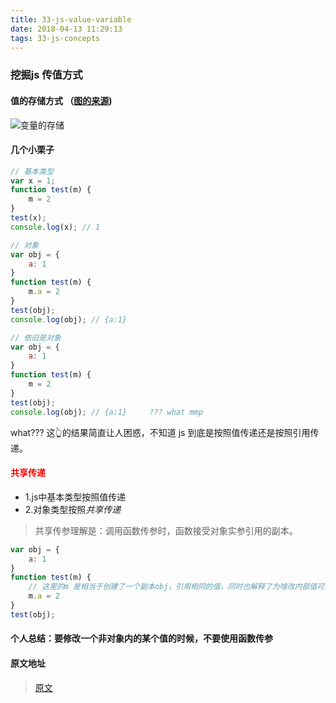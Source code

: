 ```yaml
---
title: 33-js-value-variable
date: 2018-04-13 11:29:13
tags: 33-js-concepts
---
```

### 挖掘js 传值方式
#### 值的存储方式 （[图的来源](https://yangbo5207.github.io/wutongluo/ji-chu-jin-jie-xi-lie/yi-3001-nei-cun-kong-jian-xiang-jie.html))
![变量的存储](http://static.zeroyh.cn/599584-cce8e155e19593fb.png)
#### 几个小栗子
```javascript
// 基本类型
var x = 1;
function test(m) {
    m = 2
}
test(x);
console.log(x); // 1

// 对象
var obj = {
    a: 1
}
function test(m) {
    m.a = 2
}
test(obj);
console.log(obj); // {a:1}

// 依旧是对象
var obj = {
    a: 1
}
function test(m) {
    m = 2
}
test(obj);
console.log(obj); // {a:1}     ??? what mmp
```
what??? 这👆的结果简直让人困惑，不知道 js 到底是按照值传递还是按照引用传递。
#### <font color="red">共享传递</font>
* 1.js中基本类型按照值传递
* 2.对象类型按照*共享传递*
> 共享传参理解是：调用函数传参时，函数接受对象实参引用的副本。

```javascript
var obj = {
    a: 1
}
function test(m) {
    // 这里的m 是相当于创建了一个副本obj，引用相同的值，同时也解释了为啥改内部值可以，但是重新复制就相当于重新换了一个指向
    m.a = 2
}
test(obj);

```

#### 个人总结：要修改一个非对象内的某个值的时候，不要使用函数传参
#### 原文地址
> [原文](http://bosn.me/js/js-call-by-sharing/)
